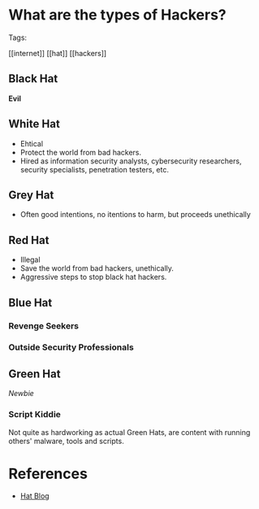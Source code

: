 # What are the types of Hackers?

Tags: 

[[internet]]  [[hat]]  [[hackers]]

## Black Hat

**Evil**

## White Hat

- Ehtical
- Protect the world from bad hackers.
- Hired as information security analysts, cybersecurity researchers, security specialists, penetration testers, etc.

## Grey Hat

- Often good intentions, no itentions to harm, but proceeds unethically

## Red Hat

- Illegal
- Save the world from bad hackers, unethically.
- Aggressive steps to stop black hat hackers.

## Blue Hat

### Revenge Seekers

### Outside Security Professionals

## Green Hat

*Newbie*

### Script Kiddie

Not quite as hardworking as actual Green Hats, are content with running others' malware, tools and scripts.

# References

- [Hat Blog](https://sectigostore.com/blog/different-types-of-hackers-hats-explained)
